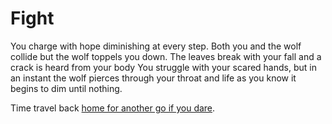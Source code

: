 # Fight

You charge with hope diminishing at every step. Both you and the wolf collide but the wolf toppels you down. The leaves break with your fall and a crack is heard from your body You struggle with your scared hands, but in an instant the wolf pierces through your throat and life as you know it begins to dim until nothing.

Time travel back [home for another go if you dare](../Home.md).